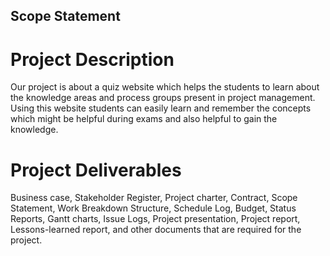 ## Scope Statement

# Project Description
Our project is about a quiz website which helps the students to learn about the knowledge areas and process groups present in project management. Using this website students can easily learn and remember the concepts which might be helpful during exams and also helpful to gain the knowledge.

# Project Deliverables
Business case, Stakeholder Register, Project charter, Contract, Scope Statement, Work Breakdown Structure, Schedule Log, Budget, Status Reports, Gantt charts, Issue Logs, Project presentation, Project report, Lessons-learned report, and other documents that are required for the project.
